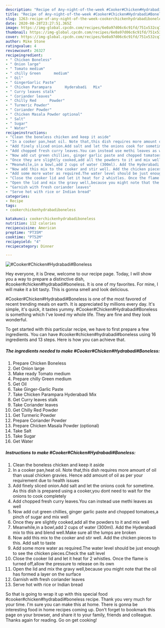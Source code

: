 ```yaml
---
description: "Recipe of Any-night-of-the-week #Cooker#Chicken#Hydrabadi#Boneless"
title: "Recipe of Any-night-of-the-week #Cooker#Chicken#Hydrabadi#Boneless"
slug: 1263-recipe-of-any-night-of-the-week-cookerchickenhydrabadiboneless
date: 2020-08-28T23:27:51.365Z
image: https://img-global.cpcdn.com/recipes/6e0a97d06c6c91fd/751x532cq70/cookerchickenhydrabadiboneless-recipe-main-photo.jpg
thumbnail: https://img-global.cpcdn.com/recipes/6e0a97d06c6c91fd/751x532cq70/cookerchickenhydrabadiboneless-recipe-main-photo.jpg
cover: https://img-global.cpcdn.com/recipes/6e0a97d06c6c91fd/751x532cq70/cookerchickenhydrabadiboneless-recipe-main-photo.jpg
author: Mike Stone
ratingvalue: 4
reviewcount: 26327
recipeingredient:
- " Chicken Boneless"
- " Onion large"
- " Tomato medium"
- " chilly Green      medium"
- " Oil"
- " GingerGarlic Paste"
- " Chicken Parampara      Hyderabadi   Mix"
- " Curry leaves stalk"
- " Coriander leaves"
- " Chilly Red      Powder"
- " Turmeric Powder"
- " Coriander Powder"
- " Chicken Masala Powder optional"
- " Salt"
- " Sugar"
- " Water"
recipeinstructions:
- "Clean the boneless chicken and keep it aside"
- "In a cooker pan,heat oil. Note that,this dish requires more amount of oil than usual chicken gravies. Hence add amount of oil as per your requirement due to health issues"
- "Add finely sliced onion.Add salt and let the onions cook for sometime. As this dish is prepared using a cooker,you dont need to wait for the onions to cook completely"
- "Add chopped fresh curry leaves.You can instead use methi leaves as well"
- "Now add cut green chillies, ginger garlic paste and chopped tomatoes,a pinch of sugar and mix well"
- "Once they are slightly cooked,add all the powders to it and mix well"
- "Meanwhile,in a bowl,add 2 cups of water (300ml). Add the Hyderabadi mix to this and blend well.Make sure all the lumps are broken"
- "Now add this mix to the cooker and stir well. Add the chicken pieces to this. Add salt to taste"
- "Add some more water as required.The water level should be just enough to see the chicken pieces.Check the salt level"
- "Close the cooker lid and let it heat for 2 whistles. Once the flame is turned off,allow the pressure to release on its own"
- "Open the lid and mix the gravy well,because you might note that the oil has formed a layer on the surface"
- "Garnish with fresh coriander leaves"
- "Serve hot with rice or Indian bread"
categories:
- Recipe
tags:
- cookerchickenhydrabadiboneless

katakunci: cookerchickenhydrabadiboneless 
nutrition: 112 calories
recipecuisine: American
preptime: "PT35M"
cooktime: "PT52M"
recipeyield: "4"
recipecategory: Dinner

---
```



![#Cooker#Chicken#Hydrabadi#Boneless](https://img-global.cpcdn.com/recipes/6e0a97d06c6c91fd/751x532cq70/cookerchickenhydrabadiboneless-recipe-main-photo.jpg)

Hey everyone, it is Drew, welcome to our recipe page. Today, I will show you a way to prepare a distinctive dish, #cooker#chicken#hydrabadi#boneless. It is one of my favorites. For mine, I will make it a bit tasty. This is gonna smell and look delicious.



#Cooker#Chicken#Hydrabadi#Boneless is one of the most favored of recent trending meals on earth. It is appreciated by millions every day. It's simple, it's quick, it tastes yummy. #Cooker#Chicken#Hydrabadi#Boneless is something which I've loved my whole life. They are fine and they look wonderful.


To get started with this particular recipe, we have to first prepare a few ingredients. You can have #cooker#chicken#hydrabadi#boneless using 16 ingredients and 13 steps. Here is how you can achieve that.

<!--inarticleads1-->

##### The ingredients needed to make #Cooker#Chicken#Hydrabadi#Boneless:

1. Prepare  Chicken Boneless
1. Get  Onion large
1. Make ready  Tomato medium
1. Prepare  chilly Green      medium
1. Get  Oil
1. Take  Ginger-Garlic Paste
1. Take  Chicken Parampara      Hyderabadi   Mix
1. Get  Curry leaves stalk
1. Take  Coriander leaves
1. Get  Chilly Red      Powder
1. Get  Turmeric Powder
1. Prepare  Coriander Powder
1. Prepare  Chicken Masala Powder (optional)
1. Take  Salt
1. Take  Sugar
1. Get  Water




<!--inarticleads2-->

##### Instructions to make #Cooker#Chicken#Hydrabadi#Boneless:

1. Clean the boneless chicken and keep it aside
1. In a cooker pan,heat oil. Note that,this dish requires more amount of oil than usual chicken gravies. Hence add amount of oil as per your requirement due to health issues
1. Add finely sliced onion.Add salt and let the onions cook for sometime. As this dish is prepared using a cooker,you dont need to wait for the onions to cook completely
1. Add chopped fresh curry leaves.You can instead use methi leaves as well
1. Now add cut green chillies, ginger garlic paste and chopped tomatoes,a pinch of sugar and mix well
1. Once they are slightly cooked,add all the powders to it and mix well
1. Meanwhile,in a bowl,add 2 cups of water (300ml). Add the Hyderabadi mix to this and blend well.Make sure all the lumps are broken
1. Now add this mix to the cooker and stir well. Add the chicken pieces to this. Add salt to taste
1. Add some more water as required.The water level should be just enough to see the chicken pieces.Check the salt level
1. Close the cooker lid and let it heat for 2 whistles. Once the flame is turned off,allow the pressure to release on its own
1. Open the lid and mix the gravy well,because you might note that the oil has formed a layer on the surface
1. Garnish with fresh coriander leaves
1. Serve hot with rice or Indian bread




So that is going to wrap it up with this special food #cooker#chicken#hydrabadi#boneless recipe. Thank you very much for your time. I'm sure you can make this at home. There is gonna be interesting food in home recipes coming up. Don't forget to bookmark this page on your browser, and share it to your family, friends and colleague. Thanks again for reading. Go on get cooking!
